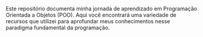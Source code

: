 Este repositório documenta minha jornada de aprendizado em Programação Orientada a Objetos (POO). 
Aqui você encontrará uma variedade de recursos que utilizei para aprofundar meus conhecimentos nesse paradigma fundamental da programação.
